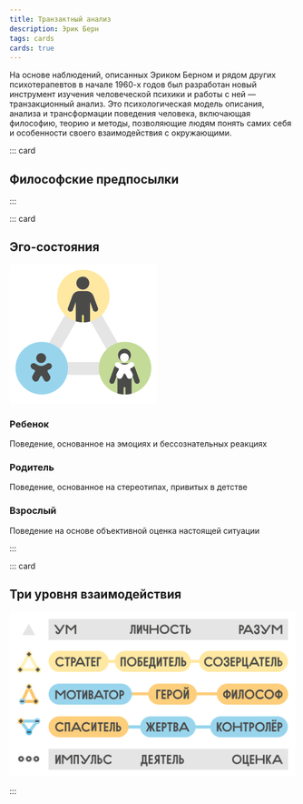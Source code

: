 ```yaml
---
title: Транзактный анализ
description: Эрик Берн
tags: cards
cards: true
---
```


На основе наблюдений, описанных Эриком Берном и рядом других психотерапевтов в начале 1960-х годов был разработан новый инструмент изучения человеческой психики и работы с ней — транзакционный анализ. Это психологическая модель описания, анализа и трансформации поведения человека, включающая философию, теорию и методы, позволяющие людям понять самих себя и особенности своего взаимодействия с окружающими.

::: card

## Философские предпосылки

<transact-philosophy />

:::

::: card

## Эго-состояния

![](../../synopsis/transact/triage.svg)

### Ребенок

Поведение, основанное на эмоциях и бессознательных реакциях

### Родитель

Поведение, основанное на стереотипах, привитых в детстве

### Взрослый

Поведение на основе объективной оценка настоящей ситуации

:::

::: card

## Три уровня взаимодействия

![](../../synopsis/transact/memo.svg)

:::
